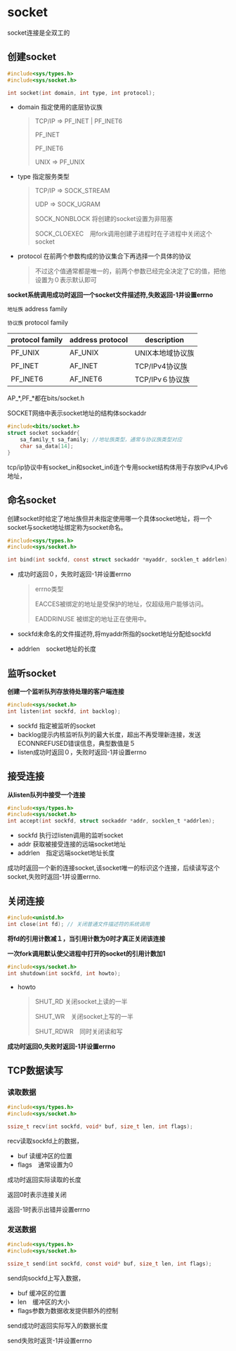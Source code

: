 # socket

socket连接是全双工的

## 创建socket

````c
#include<sys/types.h>
#include<sys/socket.h>

int socket(int domain, int type, int protocol);
````

- domain 指定使用的底层协议族

  > TCP/IP => PF_INET | PF_INET6
  >
  > PF_INET
  >
  > PF_INET6
  >
  > UNIX => PF_UNIX

- type 指定服务类型

  > TCP/IP => SOCK_STREAM
  >
  > UDP => SOCK_UGRAM
  >
  > SOCK_NONBLOCK 将创建的socket设置为非阻塞
  >
  > SOCK_CLOEXEC　用fork调用创建子进程时在子进程中关闭这个socket

- protocol 在前两个参数构成的协议集合下再选择一个具体的协议

  > 不过这个值通常都是唯一的，前两个参数已经完全决定了它的值，把他设置为０表示默认即可

**socket系统调用成功时返回一个socket文件描述符,失败返回-1并设置errno**

``地址族`` address family

``协议族`` protocol family

| protocol family | address protocol | description      |
| --------------- | ---------------- | ---------------- |
| PF_UNIX         | AF_UNIX          | UNIX本地域协议族 |
| PF_INET         | AF_INET          | TCP/IPv4协议族   |
| PF_INET6        | AF_INET6         | TCP/IPv６协议族  |

AP_*,PF_*都在bits/socket.h

SOCKET网络中表示socket地址的结构体sockaddr

```c
#include<bits/socket.h>
struct socket sockaddr{
    sa_family_t sa_family; //地址族类型，通常与协议族类型对应
    char sa_data[14];
}
```

tcp/ip协议中有socket_in和socket_in6连个专用socket结构体用于存放IPv4,IPv6地址，

## 命名socket

创建socket时给定了地址族但并未指定使用哪一个具体socket地址，将一个socket与socket地址绑定称为socket命名。

```c
#include<sys/types.h>
#include<sys/socket.h>

int bind(int sockfd, const struct sockaddr *myaddr, socklen_t addrlen);
```

- 成功时返回０，失败时返回-1并设置errno

  > errno类型
  >
  > EACCES被绑定的地址是受保护的地址，仅超级用户能够访问。
  >
  > EADDRINUSE 被绑定的地址正在使用中。

- sockfd未命名的文件描述符,将myaddr所指的socket地址分配给sockfd

- addrlen　socket地址的长度

## 监听socket

**创建一个监听队列存放待处理的客户端连接**

```c
#include<sys/socket.h>
int listen(int sockfd, int backlog);
```

- sockfd 指定被监听的socket
- backlog提示内核监听队列的最大长度，超出不再受理新连接，发送ECONNREFUSED错误信息，典型数值是５
- listen成功时返回０，失败时返回-1并设置errno

## 接受连接

**从listen队列中接受一个连接**

```c
#include<sys/types.h>
#include<sys/socket.h>
int accept(int sockfd, struct sockaddr *addr, socklen_t *addrlen);
```

- sockfd 执行过listen调用的监听socket
- addr 获取被接受连接的远端socket地址
- addrlen　指定远端socket地址长度

成功时返回一个新的连接socket,该socket唯一的标识这个连接，后续读写这个socket,失败时返回-1并设置errno.

## 关闭连接

```c
#include<unistd.h>
int close(int fd); // 关闭普通文件描述符的系统调用
```

**将fd的引用计数减１，当引用计数为0时才真正关闭该连接**

**一次fork调用默认使父进程中打开的socket的引用计数加1**

```c
#include<sys/socket.h>
int shutdown(int sockfd, int howto);
```

- howto

  > SHUT_RD 关闭socket上读的一半
  >
  > SHUT_WR　关闭socket上写的一半
  >
  > SHUT_RDWR　同时关闭读和写

**成功时返回0,失败时返回-1并设置errno**

## TCP数据读写

### 读取数据

```c
#include<sys/types.h>
#include<sys/socket.h>

ssize_t recv(int sockfd, void* buf, size_t len, int flags);
```

recv读取sockfd上的数据，

- buf 读缓冲区的位置
- flags　通常设置为0

成功时返回实际读取的长度

返回0时表示连接关闭

返回-1时表示出错并设置errno

### 发送数据

```c
#include<sys/types.h>
#include<sys/socket.h>

ssize_t send(int sockfd, const void* buf, size_t len, int flags);
```

send向sockfd上写入数据，

- buf 缓冲区的位置
- len　缓冲区的大小
- flags参数为数据收发提供额外的控制

send成功时返回实际写入的数据长度

send失败时返货-1并设置errno